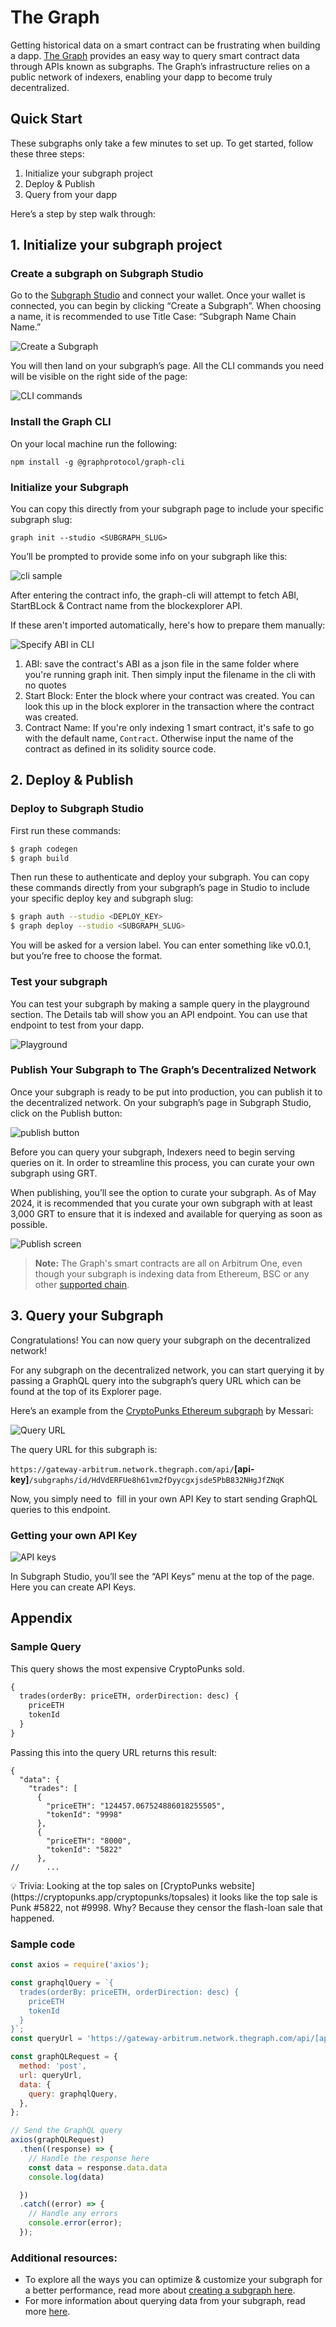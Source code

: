 # The Graph 

Getting historical data on a smart contract can be frustrating when building a dapp. [The Graph](https://thegraph.com/) provides an easy way to query smart contract data through APIs known as subgraphs. The Graph’s infrastructure relies on a public network of indexers, enabling your dapp to become truly decentralized.

## Quick Start

These subgraphs only take a few minutes to set up. To get started, follow these three steps:

1. Initialize your subgraph project
2. Deploy & Publish
3. Query from your dapp

Here’s a step by step walk through:

## 1. Initialize your subgraph project

### Create a subgraph on Subgraph Studio⁠

Go to the [Subgraph Studio](https://thegraph.com/studio/) and connect your wallet. Once your wallet is connected, you can begin by clicking “Create a Subgraph”. When choosing a name, it is recommended to use Title Case: “Subgraph Name Chain Name.”

![Create a Subgraph](https://raw.githubusercontent.com/alinobrasil/the_graph_getting_started/refs/heads/main/img/studio-create-subgraph.png)


You will then land on your subgraph’s page. All the CLI commands you need will be visible on the right side of the page:

![CLI commands](https://raw.githubusercontent.com/alinobrasil/the_graph_getting_started/refs/heads/main/img/studio-graphcli-commands.png)


### Install the Graph CLI⁠

On your local machine run the following:
```
npm install -g @graphprotocol/graph-cli
```

### Initialize your Subgraph⁠

You can copy this directly from your subgraph page to include your specific subgraph slug:
```
graph init --studio <SUBGRAPH_SLUG>
```
You’ll be prompted to provide some info on your subgraph like this:

![cli sample](https://raw.githubusercontent.com/alinobrasil/the_graph_getting_started/refs/heads/main/img/cli-sample.png)


After entering the contract info, the graph-cli will attempt to fetch ABI, StartBLock & Contract name from the blockexplorer API. 

If these aren't imported automatically, here's how to prepare them manually:

![Specify ABI in CLI](img/cli-specify-abi.png)

1. ABI: save the contract's ABI as a json file in the same folder where you're running graph init. Then simply input the filename in the cli with no quotes
2. Start Block: Enter the block where your contract was created. You can look this up in the block explorer in the transaction where the contract was created. 
3. Contract Name: If you're only indexing 1 smart contract, it's safe to go with the default name, `Contract`. Otherwise input the name of the contract as defined in its solidity source code.


## 2. Deploy & Publish

### Deploy to Subgraph Studio⁠

First run these commands:

```bash
$ graph codegen
$ graph build
```

Then run these to authenticate and deploy your subgraph. You can copy these commands directly from your subgraph’s page in Studio to include your specific deploy key and subgraph slug:

```bash
$ graph auth --studio <DEPLOY_KEY>
$ graph deploy --studio <SUBGRAPH_SLUG>
```

You will be asked for a version label. You can enter something like v0.0.1, but you’re free to choose the format.

### Test your subgraph⁠

You can test your subgraph by making a sample query in the playground section. The Details tab will show you an API endpoint. You can use that endpoint to test from your dapp.

![Playground](https://raw.githubusercontent.com/alinobrasil/the_graph_getting_started/refs/heads/main/img/studio-playground.png)


### Publish Your Subgraph to The Graph’s Decentralized Network

Once your subgraph is ready to be put into production, you can publish it to the decentralized network. On your subgraph’s page in Subgraph Studio, click on the Publish button:

![publish button](https://raw.githubusercontent.com/alinobrasil/the_graph_getting_started/refs/heads/main/img/studio-publish-button.webp)


Before you can query your subgraph, Indexers need to begin serving queries on it. In order to streamline this process, you can curate your own subgraph using GRT.

When publishing, you’ll see the option to curate your subgraph. As of May 2024, it is recommended that you curate your own subgraph with at least 3,000 GRT to ensure that it is indexed and available for querying as soon as possible.

![Publish screen](https://raw.githubusercontent.com/alinobrasil/the_graph_getting_started/refs/heads/main/img/studio-publish-modal.png)

> **Note:** The Graph's smart contracts are all on Arbitrum One, even though your subgraph is indexing data from Ethereum, BSC or any other [supported chain](https://thegraph.com/docs/en/developing/supported-networks/). 

## 3. Query your Subgraph

Congratulations! You can now query your subgraph on the decentralized network!

For any subgraph on the decentralized network, you can start querying it by passing a GraphQL query into the subgraph’s query URL which can be found at the top of its Explorer page.

Here’s an example from the [CryptoPunks Ethereum subgraph](https://thegraph.com/explorer/subgraphs/HdVdERFUe8h61vm2fDyycHgxjsde5PbB832NHgJfZNqK) by Messari:

![Query URL](https://raw.githubusercontent.com/alinobrasil/the_graph_getting_started/refs/heads/main/img/explorer-query-url.png)


The query URL for this subgraph is:

`https://gateway-arbitrum.network.thegraph.com/api/`**[api-key]**`/subgraphs/id/HdVdERFUe8h61vm2fDyycgxjsde5PbB832NHgJfZNqK`

Now, you simply need to  fill in your own API Key to start sending GraphQL queries to this endpoint.

### Getting your own API Key

![API keys](https://raw.githubusercontent.com/alinobrasil/the_graph_getting_started/refs/heads/main/img/getting-api-key.png)


In Subgraph Studio, you’ll see the “API Keys” menu at the top of the page. Here you can create API Keys.

## Appendix

### Sample Query

This query shows the most expensive CryptoPunks sold.

```graphql
{
  trades(orderBy: priceETH, orderDirection: desc) {
    priceETH
    tokenId
  }
}

```

Passing this into the query URL returns this result:

```
{
  "data": {
    "trades": [
      {
        "priceETH": "124457.067524886018255505",
        "tokenId": "9998"
      },
      {
        "priceETH": "8000",
        "tokenId": "5822"
      },
//      ...
```

<aside>
💡 Trivia: Looking at the top sales on [CryptoPunks website](https://cryptopunks.app/cryptopunks/topsales) it looks like the top sale is Punk #5822, not #9998. Why? Because they censor the flash-loan sale that happened.

</aside>

### Sample code

```jsx
const axios = require('axios');

const graphqlQuery = `{
  trades(orderBy: priceETH, orderDirection: desc) {
    priceETH
    tokenId
  }
}`;
const queryUrl = 'https://gateway-arbitrum.network.thegraph.com/api/[api-key]/subgraphs/id/HdVdERFUe8h61vm2fDyycHgxjsde5PbB832NHgJfZNqK'

const graphQLRequest = {
  method: 'post',
  url: queryUrl,
  data: {
    query: graphqlQuery,
  },
};

// Send the GraphQL query
axios(graphQLRequest)
  .then((response) => {
    // Handle the response here
    const data = response.data.data
    console.log(data)

  })
  .catch((error) => {
    // Handle any errors
    console.error(error);
  });
```

### Additional resources:

- To explore all the ways you can optimize & customize your subgraph for a better performance, read more about [creating a subgraph here](https://thegraph.com/docs/en/developing/creating-a-subgraph/).
- For more information about querying data from your subgraph, read more [here](https://thegraph.com/docs/en/querying/querying-the-graph/).